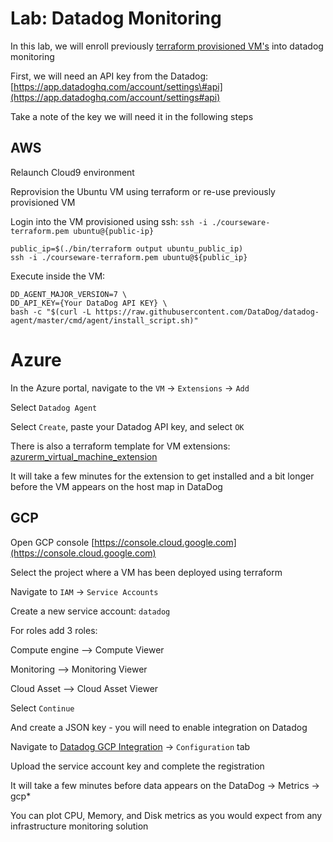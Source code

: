 # Lab: Datadog Monitoring

In this lab, we will enroll previously [terraform provisioned VM's](/../iac/lab-terraform.md) into datadog monitoring

First, we will need an API key from the Datadog: [https://app.datadoghq.com/account/settings\#api](https://app.datadoghq.com/account/settings#api)

Take a note of the key we will need it in the following steps

## AWS

Relaunch Cloud9 environment

Reprovision the Ubuntu VM using terraform or re-use previously provisioned VM

Login into the VM provisioned using ssh: `ssh -i ./courseware-terraform.pem ubuntu@{public-ip}`

```
public_ip=$(./bin/terraform output ubuntu_public_ip)
ssh -i ./courseware-terraform.pem ubuntu@${public_ip}
```

Execute inside the VM:

```
DD_AGENT_MAJOR_VERSION=7 \
DD_API_KEY={Your DataDog API KEY} \
bash -c "$(curl -L https://raw.githubusercontent.com/DataDog/datadog-agent/master/cmd/agent/install_script.sh)"

```

# Azure

In the Azure portal, navigate to the `VM` -&gt; `Extensions` -&gt; `Add`

Select `Datadog Agent`

Select `Create`, paste your Datadog API key, and select `OK`

There is also a terraform template for VM extensions: [azurerm\_virtual\_machine\_extension](https://www.terraform.io/docs/providers/azurerm/r/virtual_machine_extension.html)

It will take a few minutes for the extension to get installed and a bit longer before the VM appears on the host map in DataDog

## GCP

Open GCP console [https://console.cloud.google.com](https://console.cloud.google.com)

Select the project where a VM has been deployed using terraform

Navigate to `IAM` -&gt; `Service Accounts`

Create a new service account: `datadog`

For roles add 3 roles:

Compute engine —&gt; Compute Viewer

Monitoring —&gt; Monitoring Viewer

Cloud Asset —&gt; Cloud Asset Viewer

Select `Continue`

And create a JSON key - you will need to enable integration on Datadog

Navigate to [Datadog GCP Integration](https://app.datadoghq.com/account/settings#integrations/google_cloud_platform) -&gt; `Configuration` tab

Upload the service account key and complete the registration

It will take a few minutes before data appears on the DataDog -&gt; Metrics -&gt; gcp\*

You can plot CPU, Memory, and Disk metrics as you would expect from any infrastructure monitoring solution

